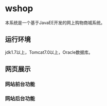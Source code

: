 # wshop
本系统是一个基于JavaEE开发的网上购物商城系统。
## 运行环境
jdk1.7以上，Tomcat7.0以上，Oracle数据库。
## 网页展示

### 网站前台功能

### 网站后台功能
